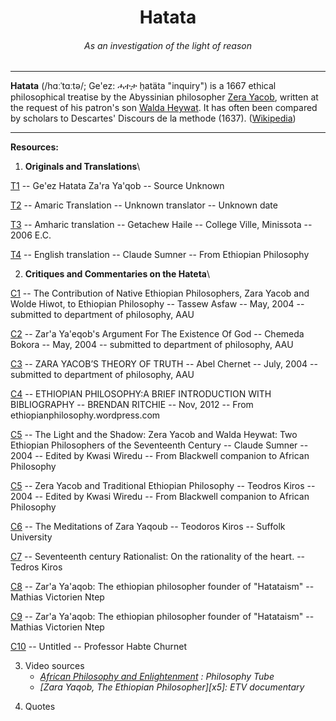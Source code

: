 <center>
<h1> Hatata </h1>
<h6> <i>As an investigation of the light of reason</i> </h6>
</center>
<hr>

<b>Hatata</b> (/hɑːˈtɑːtə/; Ge'ez: ሓተታ ḥatäta "inquiry") is a 1667 ethical philosophical treatise by the Abyssinian philosopher 
[Zera Yacob][x1],
written at the request of his patron's son
[Walda Heywat][x2]. 
It has often been compared by scholars to Descartes' Discours de la methode (1637). ([Wikipedia][x3])

[x1]: https://en.wikipedia.org/wiki/Zera_Yacob_(philosopher)
[x2]: https://en.wikipedia.org/wiki/Walda_Heywat
[x3]: https://en.wikipedia.org/wiki/Hatata
---

<b>Resources:</b>

1. **Originals and Translations**\

[T1]
-- Ge'ez Hatata Za'ra Ya'qob
-- Source Unknown

[T2]
-- Amaric Translation
-- Unknown translator
-- Unknown date

[T3]
-- Amharic translation
-- Getachew Haile
-- College Ville, Minissota
-- 2006 E.C.

[T4]
-- English translation
-- Claude Sumner
-- From Ethiopian Philosophy

[T1]: https://github.com/avendesta/Hatata/blob/master/OriginalsAndTranslations/a%20-%20hateta-ze-zera-yaqob.pdf
[T2]: https://github.com/avendesta/Hatata/blob/master/OriginalsAndTranslations/b%20-%20hateta-zara-yaqob-amharic.pdf
[T3]: https://github.com/avendesta/Hatata/blob/master/OriginalsAndTranslations/c%20-%20hateta.pdf
[T4]: https://github.com/avendesta/Hatata/blob/master/OriginalsAndTranslations/d%20-%20zara-yaqob-tretise-english.pdf
 
2. **Critiques and Commentaries on the Hateta**\

[C1]
-- The Contribution of Native Ethiopian Philosophers, Zara Yacob and Wolde Hiwot, to Ethiopian Philosophy
-- Tassew Asfaw
-- May, 2004
-- submitted to department of philosophy, AAU

[C2]
-- Zar'a Ya'eqob's Argument For The Existence Of God
-- Chemeda Bokora
-- May, 2004
-- submitted to department of philosophy, AAU

[C3]
-- ZARA YACOB’S THEORY OF TRUTH
-- Abel Chernet
-- July, 2004
-- submitted to department of philosophy, AAU

[C4]
-- ETHIOPIAN PHILOSOPHY:A BRIEF INTRODUCTION WITH BIBLIOGRAPHY
-- BRENDAN RITCHIE
-- Nov, 2012
-- From ethiopianphilosophy.wordpress.com

[C5]
-- The Light and the Shadow:
Zera Yacob and Walda Heywat:
Two Ethiopian Philosophers of the Seventeenth Century
-- Claude Sumner
-- 2004
-- Edited by Kwasi Wiredu
-- From Blackwell companion to African Philosophy

[C5]
--  Zera Yacob and Traditional Ethiopian Philosophy
-- Teodros Kiros
-- 2004
-- Edited by Kwasi Wiredu
-- From Blackwell companion to African Philosophy

[C6]
-- The Meditations of Zara Yaqoub
-- Teodoros Kiros
-- Suffolk University

[C7]
-- Seventeenth century Rationalist: On the rationality of the heart.
-- Tedros Kiros

[C8]
-- Zar'a Ya'aqob: The ethiopian philosopher founder of "Hatataism"
-- Mathias Victorien Ntep

[C9]
-- Zar'a Ya'aqob: The ethiopian philosopher founder of "Hatataism"
-- Mathias Victorien Ntep

[C10]
-- Untitled
-- Professor Habte Churnet

[C1]: https://github.com/avendesta/Hatata/blob/master/CommentariesAndCritiques/01%20-%20Ethio_Philosophers2.pdf
[C2]: https://github.com/avendesta/Hatata/blob/master/CommentariesAndCritiques/02%20-%20Ethio_Philosophers3.pdf
[C3]: https://github.com/avendesta/Hatata/blob/master/CommentariesAndCritiques/03%20-%20Zarayacob_essay.pdf
[C4]: https://github.com/avendesta/Hatata/blob/master/CommentariesAndCritiques/04%20-%20ethiopianphilosophy.pdf
[C5]: https://github.com/avendesta/Hatata/blob/master/CommentariesAndCritiques/05%20-%20blackwell-companion-to-african-philosophy.pdf
[C6]: https://github.com/avendesta/Hatata/blob/master/CommentariesAndCritiques/06%20-%20the-meditations-of-zara-yaquob-by-tedros-kiros.pdf
[C7]: https://github.com/avendesta/Hatata/blob/master/CommentariesAndCritiques/07%20-%20seventeenth-century-rationalist.pdf
[C8]: https://github.com/avendesta/Hatata/blob/master/CommentariesAndCritiques/08%20-%20e2809czara-yacob_s-theory-of-truthe2809d-by-abel-cherinet.pdf
[C9]: https://github.com/avendesta/Hatata/blob/master/CommentariesAndCritiques/09%20-%20zara-yaaqob-the-ethiopian-philosopher-founder-of-hatataism-by-mathias-victorien-ntep.pdf
[C10]: https://github.com/avendesta/Hatata/blob/master/CommentariesAndCritiques/10%20-%20philosopher-zereyacob-professor-habte-churnet.pdf


3. Video sources
   * <i>[African Philosophy and Enlightenment][x4] : Philosophy Tube</i>
   * <i>[Zara Yaqob, The Ethiopian Philosopher][x5]: ETV documentary</i>

[x4]: https://www.youtube.com/watch?v=KUicQL-Vz8c
[x4]: https://www.youtube.com/watch?v=niZ7ZOgk47I

4. Quotes
